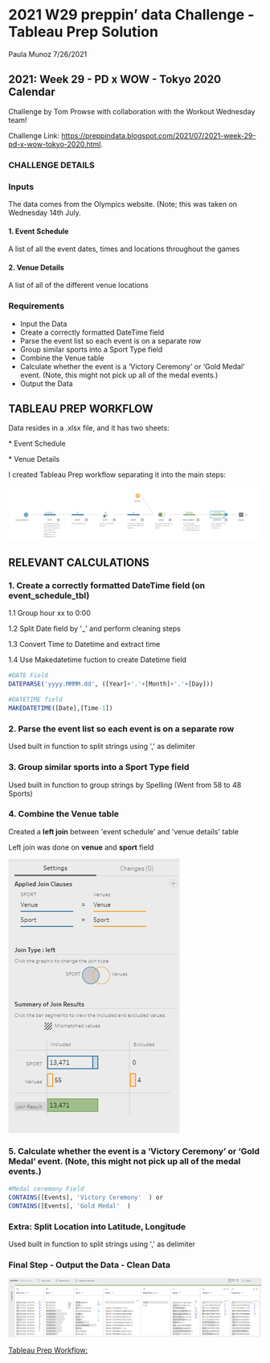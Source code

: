 2021 W29 preppin’ data Challenge - Tableau Prep Solution
================
Paula Munoz
7/26/2021

## 2021: Week 29 - PD x WOW - Tokyo 2020 Calendar

Challenge by Tom Prowse with collaboration with the Workout Wednesday
team!

Challenge Link:
<https://preppindata.blogspot.com/2021/07/2021-week-29-pd-x-wow-tokyo-2020.html>.

### CHALLENGE DETAILS

### Inputs

The data comes from the Olympics website. (Note; this was taken on
Wednesday 14th July.

#### 1. Event Schedule

A list of all the event dates, times and locations throughout the games

#### 2. Venue Details

A list of all of the different venue locations

### Requirements

-   Input the Data
-   Create a correctly formatted DateTime field
-   Parse the event list so each event is on a separate row
-   Group similar sports into a Sport Type field
-   Combine the Venue table
-   Calculate whether the event is a ‘Victory Ceremony’ or ‘Gold Medal’
    event. (Note, this might not pick up all of the medal events.)
-   Output the Data


## TABLEAU PREP WORKFLOW

Data resides in a .xlsx file, and it has two sheets:

\* Event Schedule 

\* Venue Details

I created Tableau Prep workflow separating it into the main steps:

![Tableau Prep workflow](https://github.com/paulisdataviz/DATA_WRANGLING/blob/main/2021_W29/1_Workflow.png)



## RELEVANT CALCULATIONS

### 1. Create a correctly formatted DateTime field (on event\_schedule\_tbl)

1.1 Group hour xx to 0:00

1.2 Split Date field by '_' and perform cleaning steps

1.3 Convert Time to Datetime and extract time

1.4 Use Makedatetime fuction to create Datetime field

``` r
#DATE Field
DATEPARSE('yyyy.MMMM.dd', ([Year]+'.'+[Month]+'.'+[Day]))
```

``` r
#DATETIME field
MAKEDATETIME([Date],[Time-1])
```

### 2. Parse the event list so each event is on a separate row

Used built in function to split strings using ',' as delimiter

### 3. Group similar sports into a Sport Type field

Used built in function to group strings by Spelling (Went from 58 to 48 Sports)

### 4. Combine the Venue table

Created a **left join** between 'event schedule' and 'venue details' table 

Left join was done on **venue** and **sport** field

![Tableau Prep left join](https://github.com/paulisdataviz/DATA_WRANGLING/blob/main/2021_W29/3_join.png)


### 5. Calculate whether the event is a ‘Victory Ceremony’ or ‘Gold Medal’ event. (Note, this might not pick up all of the medal events.)

``` r
#Medal ceremony Field
CONTAINS([Events], 'Victory Ceremony'  ) or 
CONTAINS([Events], 'Gold Medal'  )
```

### Extra: Split Location into Latitude, Longitude

Used built in function to split strings using ',' as delimiter

### Final Step - Output the Data - Clean Data


![Tableau Prep output](https://github.com/paulisdataviz/DATA_WRANGLING/blob/main/2021_W29/2_output.png)

[Tableau Prep Workflow: ](https://github.com/paulisdataviz/DATA_WRANGLING/blob/main/2021_W29/2021W29.tflx)


